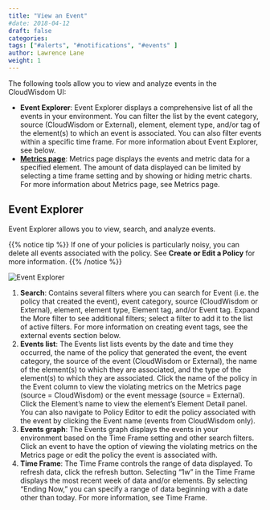 ```yaml
---
title: "View an Event"
#date: 2018-04-12
draft: false
categories:
tags: ["#alerts", "#notifications", "#events" ]
author: Lawrence Lane
weight: 1
---
```


The following tools allow you to view and analyze events in the CloudWisdom UI:

- **Event Explorer**: Event Explorer displays a comprehensive list of all the events in your environment. You can filter the list by the event category, source (CloudWisdom or External), element, element type, and/or tag of the element(s) to which an event is associated. You can also filter events within a specific time frame. For more information about Event Explorer, see below.
- [**Metrics page**][1]: Metrics page displays the events and metric data for a specified element. The amount of data displayed can be limited by selecting a time frame setting and by showing or hiding metric charts. For more information about Metrics page, see Metrics page.

## Event Explorer
Event Explorer allows you to view, search, and analyze events.

{{% notice tip %}}
If one of your policies is particularly noisy, you can delete all events associated with the policy. See **Create or Edit a Policy** for more information.
{{% /notice %}}

![Event Explorer ](/images/view-an-event/event-explorer.png)

1. **Search**: Contains several filters where you can search for Event (i.e. the policy that created the event), event category, source (CloudWisdom or External), element, element type, Element tag, and/or Event tag. Expand the More filter to see additional filters; select a filter to add it to the list of active filters. For more information on creating event tags, see the external events section below.
2. **Events list**: The Events list lists events by the date and time they occurred, the name of the policy that generated the event, the event category, the source of the event (CloudWisdom or External), the name of the element(s) to which they are associated, and the type of the element(s) to which they are associated. Click the name of the policy in the Event column to view the violating metrics on the Metrics page (source = CloudWisdom) or the event message (source = External). Click the Element’s name to view the element’s Element Detail panel. You can also navigate to Policy Editor to edit the policy associated with the event by clicking the Event name (events from CloudWisdom only).
3. **Events graph**: The Events graph displays the events in your environment based on the Time Frame setting and other search filters. Click an event to have the option of viewing the violating metrics on the Metrics page or edit the policy the event is associated with.
4. **Time Frame**: The Time Frame controls the range of data displayed. To refresh data, click the refresh  button. Selecting “1w” in the Time Frame displays the most recent week of data and/or elements. By selecting “Ending Now,” you can specify a range of data beginning with a date other than today. For more information, see Time Frame.


[1]: /capacity-monitoring/metrics/metric-page
[2]: /capacity-monitoring/metrics/create-edit-policies
